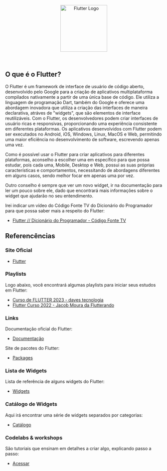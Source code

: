 <p align="center">
    <image src="../logos/flutter-logo.png"  height="150px" alt="Flutter Logo" />
</p>

</br>

## O que é o Flutter?

O Flutter é um framework de interface de usuário de código aberto, desenvolvido pelo Google para a criação de aplicativos multiplataforma compilados nativamente a partir de uma única base de código. Ele utiliza a linguagem de programação Dart, também do Google e oferece uma abordagem inovadora que utiliza a criação das interfaces de maneira declarativa, atráves de "widgets", que são elementos de interface reutilizáveis. Com o Flutter, os desenvolvedores podem criar interfaces de usuário ricas e responsivas, proporcionando uma experiência consistente em diferentes plataformas. Os aplicativos desenvolvidos com Flutter podem ser executados no Android, iOS, Windows, Linux, MacOS e Web, permitindo uma maior eficiência no desenvolvimento de software, escrevendo apenas uma vez.

Como é possível usar o Flutter para criar aplicativos para diferentes plataformas, aconselho a escolher uma em específico para que possa estudar, pois cada uma, Mobile, Desktop e Web, possui as suas próprias características e comportamentos, necessitando de abordagens diferentes em alguns casos, sendo melhor focar em apenas uma por vez.

Outro conselho é sempre que ver um novo widget, ir na documentação para ler um pouco sobre ele, dado que encontrará mais informações sobre o widget que ajudarão no seu entendimento.

Irei indicar um vídeo do Código Fonte TV do Dicionário do Programador para que possa saber mais a respeito do Flutter:

- [Flutter // Dicionário do Programador - Código Fonte TV](https://youtu.be/XkEA4xT34jg?si=t2W_7s3-TyaHVURK)

## Referencências

### Site Oficial

- [Flutter](https://flutter.dev/)

### Playlists

Logo abaixo, você encontrará algumas playlists para iniciar seus estudos em Flutter:

- [Curso de FLUTTER 2023 - daves tecnologia](https://www.youtube.com/watch?v=fgloD9-8GNE&list=PL5EmR7zuTn_Yu_YV2pT0h0843vRGiTMtx&pp=iAQB/)
- [Flutter Curso 2022 - Jacob Moura da Flutterando](https://www.youtube.com/watch?v=Wdn6peqH9ZQ&list=PLlBnICoI-g-fuy5jZiCufhFip1BlBswI7/)

### Links

Documentação oficial do Flutter:

- [Documentação](https://docs.flutter.dev/)

Site de pacotes do Flutter:

- [Packages](https://pub.dev/)

### Lista de Widgets

Lista de referência de alguns widgets do Flutter:

- [Widgets](https://docs.flutter.dev/reference/widgets/)

### Catálogo de Widgets

Aqui irá encontrar uma série de widgets separados por categorias:

- [Catálogo](https://docs.flutter.dev/ui/widgets/)

### Codelabs & workshops

São tutoriais que ensinam em detalhes a criar algo, explicando passo a passo:

- [Acessar](https://docs.flutter.dev/codelabs/)
